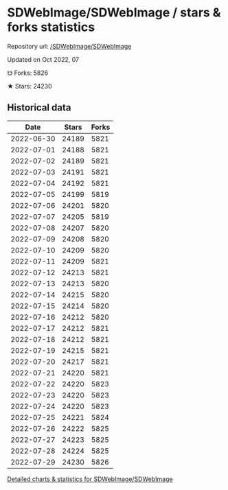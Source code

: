 # SDWebImage/SDWebImage / stars & forks statistics

Repository url: [/SDWebImage/SDWebImage](https://github.com/SDWebImage/SDWebImage)

Updated on Oct 2022, 07

☋ Forks: 5826

★ Stars: 24230

## Historical data
| Date | Stars | Forks |
|------|-------|-------|
| 2022-06-30 | 24189 | 5821 | 
| 2022-07-01 | 24188 | 5821 | 
| 2022-07-02 | 24189 | 5821 | 
| 2022-07-03 | 24191 | 5821 | 
| 2022-07-04 | 24192 | 5821 | 
| 2022-07-05 | 24199 | 5819 | 
| 2022-07-06 | 24201 | 5820 | 
| 2022-07-07 | 24205 | 5819 | 
| 2022-07-08 | 24207 | 5820 | 
| 2022-07-09 | 24208 | 5820 | 
| 2022-07-10 | 24209 | 5820 | 
| 2022-07-11 | 24209 | 5821 | 
| 2022-07-12 | 24213 | 5821 | 
| 2022-07-13 | 24213 | 5820 | 
| 2022-07-14 | 24215 | 5820 | 
| 2022-07-15 | 24214 | 5820 | 
| 2022-07-16 | 24212 | 5820 | 
| 2022-07-17 | 24212 | 5821 | 
| 2022-07-18 | 24212 | 5821 | 
| 2022-07-19 | 24215 | 5821 | 
| 2022-07-20 | 24217 | 5821 | 
| 2022-07-21 | 24220 | 5821 | 
| 2022-07-22 | 24220 | 5823 | 
| 2022-07-23 | 24220 | 5823 | 
| 2022-07-24 | 24220 | 5823 | 
| 2022-07-25 | 24221 | 5824 | 
| 2022-07-26 | 24222 | 5825 | 
| 2022-07-27 | 24223 | 5825 | 
| 2022-07-28 | 24224 | 5825 | 
| 2022-07-29 | 24230 | 5826 | 


[Detailed charts & statistics for SDWebImage/SDWebImage](https://reviewgithub.com/rep/SDWebImage/SDWebImage)
